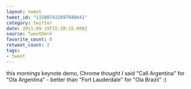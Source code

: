 ```yaml
---
layout: tweet
tweet_id: "115807422697840641"
category: twitter
date: 2011-09-19T15:20:15.000Z
source: TweetDeck
favorite_count: 0
retweet_count: 2
tags:
- tweet
---
```


this mornings keynote demo, Chrome thought I said "Call Argentina" for "Ola Argentina" - better than "Fort Lauderdale" for "Ola Brazil" :)
